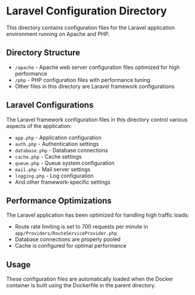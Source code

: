 # Laravel Configuration Directory

This directory contains configuration files for the Laravel application environment running on Apache and PHP.

## Directory Structure

- `/apache` - Apache web server configuration files optimized for high performance
- `/php` - PHP configuration files with performance tuning
- Other files in this directory are Laravel framework configurations

## Laravel Configurations

The Laravel framework configuration files in this directory control various aspects of the application:

- `app.php` - Application configuration
- `auth.php` - Authentication settings
- `database.php` - Database connections
- `cache.php` - Cache settings
- `queue.php` - Queue system configuration
- `mail.php` - Mail server settings
- `logging.php` - Log configuration
- And other framework-specific settings

## Performance Optimizations

The Laravel application has been optimized for handling high traffic loads:

- Route rate limiting is set to 700 requests per minute in `app/Providers/RouteServiceProvider.php`
- Database connections are properly pooled
- Cache is configured for optimal performance

## Usage

These configuration files are automatically loaded when the Docker container is built using the Dockerfile in the parent directory.

